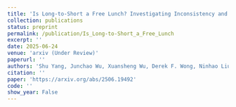 ```yaml
---
title: 'Is Long-to-Short a Free Lunch? Investigating Inconsistency and Reasoning Efficiency in LRMs'
collection: publications
status: preprint
permalink: /publication/Is_Long-to-Short_a_Free_Lunch
excerpt: ''
date: 2025-06-24
venue: 'arxiv (Under Review)'
paperurl: ''
authors: 'Shu Yang, Junchao Wu, Xuansheng Wu, Derek F. Wong, Ninhao Liu, Di Wang†'
citation: ''
paper: 'https://arxiv.org/abs/2506.19492'
code: ''
show_year: False
---
```

